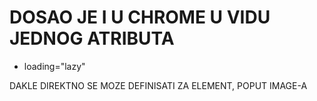 # DOSAO JE I U CHROME U VIDU JEDNOG ATRIBUTA

- loading="lazy"

DAKLE DIREKTNO SE MOZE DEFINISATI ZA ELEMENT, POPUT IMAGE-A
